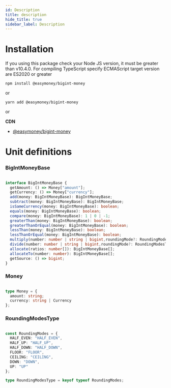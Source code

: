 ```yaml
---
id: Description
title: description
hide_title: true
sidebar_label: Description
---
```


# Installation

If you using this package check your Node JS version, it must be greater than v10.4.0. For compiling TypeScript specify ECMAScript target version are ES2020 or greater

```
npm install @easymoney/bigint-money
```
or 
```
yarn add @easymoney/bigint-money
```
or

**CDN**
 - [@easymoney/bigint-money](https://unpkg.com/@easymoney/bigint-money)



# Unit definitions

### BigIntMoneyBase


```ts

interface BigIntMoneyBase {
  getAmount: () => Money["amount"];
  getCurrency: () => Money["currency"];
  add(money: BigIntMoneyBase): BigIntMoneyBase;
  subtract(money: BigIntMoneyBase): BigIntMoneyBase;
  isSameCurrency(money: BigIntMoneyBase): boolean;
  equals(money: BigIntMoneyBase): boolean;
  compare(money: BigIntMoneyBase): 1 | 0 | -1;
  greaterThan(money: BigIntMoneyBase): boolean;
  greaterThanOrEqual(money: BigIntMoneyBase): boolean;
  lessThan(money: BigIntMoneyBase): boolean;
  lessThanOrEqual(money: BigIntMoneyBase): boolean;
  multiply(number: number | string | bigint,roundingMode?: RoundingModesType): BigIntMoneyBase;
  divide(number: number | string | bigint,roundingMode?: RoundingModesType): BigIntMoneyBase;
  allocate(ratios: number[]): BigIntMoneyBase[];
  allocateTo(number: number): BigIntMoneyBase[];
  getSource: () => bigint;
}

```


### Money 

```ts

type Money = {
  amount: string;
  currency: string | Currency
};

```


### RoundingModesType

```ts

const RoundingModes = {
  HALF_EVEN: "HALF_EVEN",
  HALF_UP: "HALF_UP",
  HALF_DOWN: "HALF_DOWN",
  FLOOR: "FLOOR",
  CEILING: "CEILING",
  DOWN: "DOWN",
  UP: "UP"
};

type RoundingModesType = keyof typeof RoundingModes;

```
